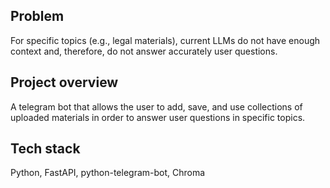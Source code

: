 ## Problem
For specific topics (e.g., legal materials), current LLMs do not have enough context and, therefore, do not answer accurately user questions.

## Project overview
A telegram bot that allows the user to add, save, and use collections of uploaded materials in order to answer user questions in specific topics.

## Tech stack
Python, FastAPI, python-telegram-bot, Chroma